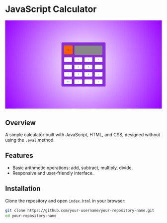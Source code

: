 # JavaScript Calculator

![Calculator Screenshot](image.png)

## Overview

A simple calculator built with JavaScript, HTML, and CSS, designed without using the `.eval` method.

## Features

- Basic arithmetic operations: add, subtract, multiply, divide.
- Responsive and user-friendly interface.

## Installation

Clone the repository and open `index.html` in your browser:

```bash
git clone https://github.com/your-username/your-repository-name.git
cd your-repository-name
